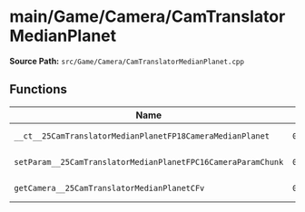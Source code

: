 # main/Game/Camera/CamTranslatorMedianPlanet

**Source Path:** `src/Game/Camera/CamTranslatorMedianPlanet.cpp`

## Functions

| Name | Address | Match % |
|------|---------|---------|
| `__ct__25CamTranslatorMedianPlanetFP18CameraMedianPlanet` | `0x80093288` | :white_check_mark: (100.0%) |
| `setParam__25CamTranslatorMedianPlanetFPC16CameraParamChunk` | `0x8009329C` | :white_check_mark: (100.0%) |
| `getCamera__25CamTranslatorMedianPlanetCFv` | `0x80093380` | :white_check_mark: (100.0%) |